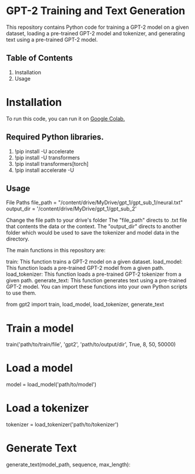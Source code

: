 # GPT-2 Training and Text Generation
This repository contains Python code for training a GPT-2 model on a given dataset, loading a pre-trained GPT-2 model and tokenizer, and generating text using a pre-trained GPT-2 model.

## Table of Contents
1. Installation
2. Usage

# Installation
To run this code, you can run it on [Google Colab.](https://colab.research.google.com/github/Disciplined-22/gpt_2train_1/blob/main/gpt2_1.ipynb) 

## Required Python libraries.
1. !pip install -U accelerate
2. !pip install -U transformers
3. !pip install transformers[torch]
4. !pip install accelerate -U

## Usage

File Paths
file_path = "/content/drive/MyDrive/gpt_1/gpt_sub_1/neural.txt"
output_dir = '/content/drive/MyDrive/gpt_1/gpt_sub_2'

Change the file path to your drive's folder
The "file_path" directs to .txt file that contents the data or the context.
The "output_dir" directs to another folder which would be used to save the tokenizer and model data in the directory.

The main functions in this repository are:

train: This function trains a GPT-2 model on a given dataset.
load_model: This function loads a pre-trained GPT-2 model from a given path.
load_tokenizer: This function loads a pre-trained GPT-2 tokenizer from a given path.
generate_text: This function generates text using a pre-trained GPT-2 model.
You can import these functions into your own Python scripts to use them. 

from gpt2 import train, load_model, load_tokenizer, generate_text

# Train a model
train('path/to/train/file', 'gpt2', 'path/to/output/dir', True, 8, 50, 50000)

# Load a model
model = load_model('path/to/model')

# Load a tokenizer
tokenizer = load_tokenizer('path/to/tokenizer')

# Generate Text
generate_text(model_path, sequence, max_length):

